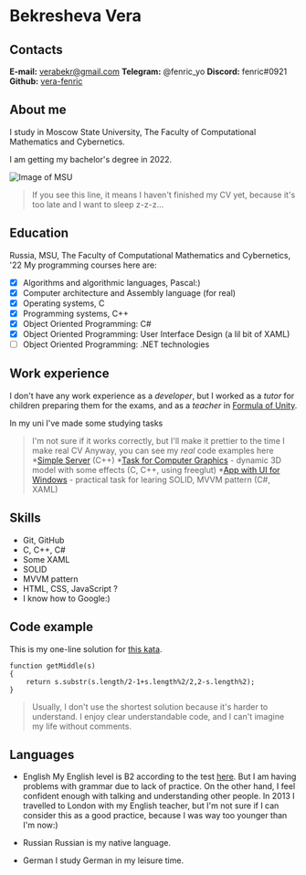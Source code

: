 # Bekresheva Vera

## Contacts

**E-mail:** verabekr@gmail.com
**Telegram:** @fenric_yo
**Discord:** fenric#0921
**Github:** [vera-fenric](https://github.com/vera-fenric)

## About me

I study in Moscow State University, The Faculty of Computational Mathematics and Cybernetics.

I am getting my bachelor's degree in 2022.

![Image of MSU](https://cdn21.img.ria.ru/images/07e5/05/09/1731610485_0:160:3072:1888_1920x0_80_0_0_c003482deafb9678a6a02b23196d4d12.jpg)

>If you see this line, it means I haven't finished my CV yet, because it's too late and I want to sleep z-z-z...

## Education
Russia, MSU, The Faculty of Computational Mathematics and Cybernetics, '22
My programming courses here are:
- [x] Algorithms and algorithmic languages, Pascal:)
- [x] Computer architecture and Assembly language (for real)
- [x] Operating systems, C
- [x] Programming systems, C++
- [x] Object Oriented Programming: C#
- [x] Object Oriented Programming: User Interface Design (a lil bit of XAML)
- [ ] Object Oriented Programming: .NET technologies

## Work experience
I don't have any work experience as a *developer*, but I worked as a *tutor* for children preparing them for the exams, and as a *teacher* in [Formula of Unity](https://www.formulo.org).

In my uni I've made some studying tasks
>I'm not sure if it works correctly, but I'll make it prettier to the time I make real CV
>Anyway, you can see my *real* code examples here
*[Simple Server](https://github.com/vera-fenric/spring2020) (C++)
*[Task for Computer Graphics](https://github.com/vera-fenric/KG-2020) - dynamic 3D model with some effects (C, C++, using freeglut)
*[App with UI for Windows](https://github.com/vera-fenric/Lab6) - practical task for learing SOLID, MVVM pattern (C#, XAML)

## Skills
* Git, GitHub
* C, C++, C#
* Some XAML
* SOLID
* MVVM pattern
* HTML, CSS, JavaScript ?
* I know how to Google:)

## Code example
This is my one-line solution for [this kata](https://www.codewars.com/kata/56747fd5cb988479af000028).
```
function getMiddle(s)
{
    return s.substr(s.length/2-1+s.length%2/2,2-s.length%2);
}
```
>Usually, I don't use the shortest solution because it's harder to understand. I enjoy clear understandable code, and I can't imagine my life without comments.

## Languages
* English
My English level is B2 according to the test [here](https://test.str.by/). But I am having problems with grammar due to lack of practice. On the other hand, I feel confident enough with talking and understanding other people.
In 2013 I travelled to London with my English teacher, but I'm not sure if I can consider this as a good practice, because I was way too younger than I'm now:)

* Russian
Russian is my native language.

* German
I study German in my leisure time.